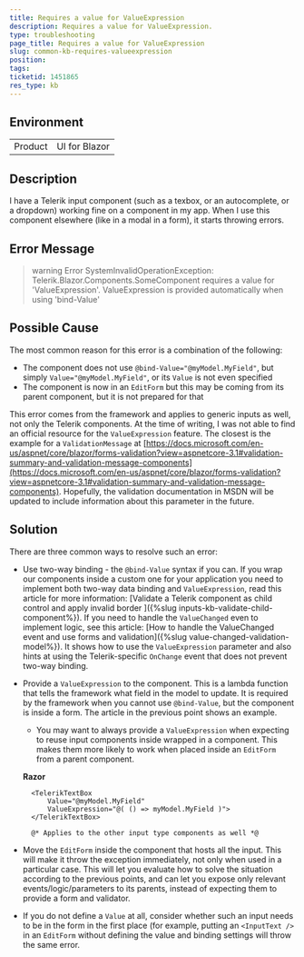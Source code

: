 ```yaml
---
title: Requires a value for ValueExpression
description: Requires a value for ValueExpression.
type: troubleshooting
page_title: Requires a value for ValueExpression
slug: common-kb-requires-valueexpression
position: 
tags: 
ticketid: 1451865
res_type: kb
---
```


## Environment

<table>
    <tbody>
        <tr>
            <td>Product</td>
            <td>UI for Blazor</td>
        </tr>
    </tbody>
</table>

## Description

I have a Telerik input component (such as a texbox, or an autocomplete, or a dropdown) working fine on a component in my app. When I use this component elsewhere (like in a modal in a form), it starts throwing errors.

## Error Message

>warning Error SystemInvalidOperationException: Telerik.Blazor.Components.SomeComponent requires a value for 'ValueExpression'. ValueExpression is provided automatically when using 'bind-Value'

## Possible Cause

The most common reason for this error is a combination of the following:

* The component does not use `@bind-Value="@myModel.MyField"`, but simply `Value="@myModel.MyField"`, or its `Value` is not even specified
* The component is now in an `EditForm` but this may be coming from its parent component, but it is not prepared for that

This error comes from the framework and applies to generic inputs as well, not only the Telerik components. At the time of writing, I was not able to find an official resource for the `ValueExpression` feature. The closest is the example for a `ValidationMessage` at [https://docs.microsoft.com/en-us/aspnet/core/blazor/forms-validation?view=aspnetcore-3.1#validation-summary-and-validation-message-components](https://docs.microsoft.com/en-us/aspnet/core/blazor/forms-validation?view=aspnetcore-3.1#validation-summary-and-validation-message-components). Hopefully, the validation documentation in MSDN will be updated to include information about this parameter in the future.

## Solution

There are three common ways to resolve such an error:

* Use two-way binding - the `@bind-Value` syntax if you can. If you wrap our components inside a custom one for your application you need to implement both two-way data binding and `ValueExpression`, read this article for more information: [Validate a Telerik component as child control and apply invalid border ]({%slug inputs-kb-validate-child-component%}). If you need to handle the `ValueChanged` even to implement logic, see this article: [How to handle the ValueChanged event and use forms and validation]({%slug value-changed-validation-model%}). It shows how to use the `ValueExpression` parameter and also hints at using the Telerik-specific `OnChange` event that does not prevent two-way binding.
* Provide a `ValueExpression` to the component. This is a lambda function that tells the framework what field in the model to update. It is required by the framework when you cannot use `@bind-Value`, but the component is inside a form. The article in the previous point shows an example.
    * You may want to always provide a `ValueExpression` when expecting to reuse input components inside wrapped in a component. This makes them more likely to work when placed inside an `EditForm` from a parent component.
    
    **Razor**
    
        <TelerikTextBox 
            Value="@myModel.MyField"
            ValueExpression="@( () => myModel.MyField )">
        </TelerikTextBox>
    
        @* Applies to the other input type components as well *@
    
* Move the `EditForm` inside the component that hosts all the input. This will make it throw the exception immediately, not only when used in a particular case. This will let you evaluate how to solve the situation according to the previous points, and can let you expose only relevant events/logic/parameters to its parents, instead of expecting them to provide a form and validator.
* If you do not define a `Value` at all, consider whether such an input needs to be in the form in the first place (for example, putting an `<InputText />` in an `EditForm` without defining the value and binding settings will throw the same error.
